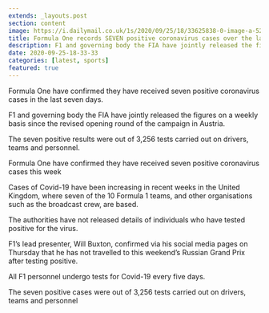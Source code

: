 ```yaml
---
extends: _layouts.post
section: content
image: https://i.dailymail.co.uk/1s/2020/09/25/18/33625838-0-image-a-52_1601054341516.jpg 
title: Formula One records SEVEN positive coronavirus cases over the last week 
description: F1 and governing body the FIA have jointly released the figures on a weekly basis since the revised opening round of the campaign in Austria. The seven positive cases were out of 3,256 tests. 
date: 2020-09-25-18-33-33 
categories: [latest, sports] 
featured: true 
--- 
```

Formula One have confirmed they have received seven positive coronavirus cases in the last seven days.

F1 and governing body the FIA have jointly released the figures on a weekly basis since the revised opening round of the campaign in Austria. 

The seven positive results were out of 3,256 tests carried out on drivers, teams and personnel.

Formula One have confirmed they have received seven positive coronavirus cases this week

Cases of Covid-19 have been increasing in recent weeks in the United Kingdom, where seven of the 10 Formula 1 teams, and other organisations such as the broadcast crew, are based.

The authorities have not released details of individuals who have tested positive for the virus.

F1’s lead presenter, Will Buxton, confirmed via his social media pages on Thursday that he has not travelled to this weekend’s Russian Grand Prix after testing positive.

All F1 personnel undergo tests for Covid-19 every five days.

The seven positive cases were out of 3,256 tests carried out on drivers, teams and personnel

